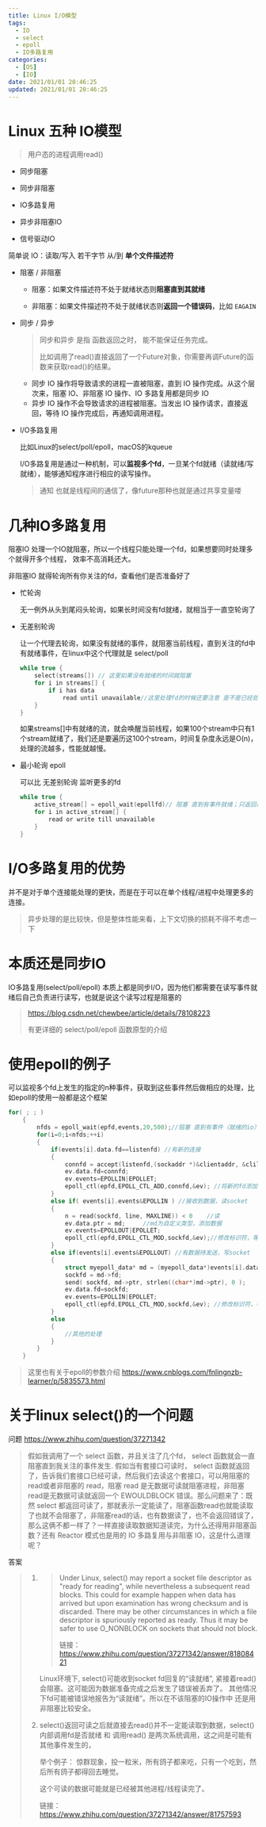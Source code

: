 ```yaml
---
title: Linux I/O模型
tags: 
  - IO
  - select
  - epoll
  - IO多路复用
categories: 
  - [OS]
  - [IO]
date: 2021/01/01 20:46:25
updated: 2021/01/01 20:46:25
---
```




# Linux 五种 IO模型

> 用户态的进程调用read() 

- 同步阻塞

  > 

- 同步非阻塞

  > 

- IO多路复用

  > 

- 异步非阻塞IO

  > 

- 信号驱动IO

  > 



简单说 IO：读取/写入 若干字节 从/到 **单个文件描述符**



- 阻塞 / 非阻塞

  - 阻塞：如果文件描述符不处于就绪状态则**阻塞直到其就绪**

  - 非阻塞：如果文件描述符不处于就绪状态则**返回一个错误码**，比如 `EAGAIN`

- 同步 / 异步

  > 同步和异步 是指 函数返回之时， 能不能保证任务完成。
  >
  > 比如调用了read()直接返回了一个Future对象，你需要再调Future的函数来获取read()的结果。

  - 同步 IO 操作将导致请求的进程一直被阻塞，直到 IO 操作完成。从这个层次来，阻塞 IO、非阻塞 IO 操作、IO 多路复用都是同步 IO
  - 异步 IO 操作不会导致请求的进程被阻塞。当发出 IO 操作请求，直接返回，等待 IO 操作完成后，再通知调用进程。

- I/O多路复用

  比如Linux的select/poll/epoll，macOS的kqueue

  I/O多路复用是通过一种机制，可以**监视多个fd**，一旦某个fd就绪（读就绪/写就绪），能够通知程序进行相应的读写操作。

  > 通知 也就是线程间的通信了，像future那种也就是通过共享变量喽



# 几种IO多路复用

阻塞IO 处理一个IO就阻塞，所以一个线程只能处理一个fd，如果想要同时处理多个就得开多个线程， 效率不高消耗还大。

非阻塞IO 就得轮询所有你关注的fd，查看他们是否准备好了

- 忙轮询

  无一例外从头到尾闷头轮询，如果长时间没有fd就绪，就相当于一直空轮询了

- 无差别轮询

  让一个代理去轮询，如果没有就绪的事件，就阻塞当前线程，直到关注的fd中有就绪事件，在linux中这个代理就是 select/poll

  ```c
  while true {
      select(streams[]) // 这里如果没有就绪的时间就阻塞
      for i in streams[] {
          if i has data
              read until unavailable//这里处理fd的时候还要注意 是不是已经处理过了 如果read()可能会一直阻塞下去，因为可能已经被其他人处理
      }
  }
  ```

  如果streams[]中有就绪的流，就会唤醒当前线程，如果100个stream中只有1个stream就绪了，我们还是要遍历这100个stream，时间复杂度永远是O(n)，处理的流越多，性能就越慢。

- 最小轮询 epoll

  可以比 无差别轮询 监听更多的fd

  ```c
  while true {
      active_stream[] = epoll_wait(epollfd)// 阻塞 直到有事件就绪；只返回已经就绪的事件；epollfd-关注的文件描述符
      for i in active_stream[] {
          read or write till unavailable
      }
  }
  ```



# I/O多路复用的优势

并不是对于单个连接能处理的更快，而是在于可以在单个线程/进程中处理更多的连接。

> 异步处理的是比较快，但是整体性能来看，上下文切换的损耗不得不考虑一下



# 本质还是同步IO

IO多路复用(select/poll/epoll) 本质上都是同步I/O，因为他们都需要在读写事件就绪后自己负责进行读写，也就是说这个读写过程是阻塞的



>https://blog.csdn.net/chewbee/article/details/78108223
>
>有更详细的 select/poll/epoll 函数原型的介绍



# 使用epoll的例子

可以监视多个fd上发生的指定的n种事件，获取到这些事件然后做相应的处理，比如epoll的使用一般都是这个框架

```c++
for( ; ; )
    {
        nfds = epoll_wait(epfd,events,20,500);//阻塞 直到有事件（就绪的io）
        for(i=0;i<nfds;++i)
        {
            if(events[i].data.fd==listenfd) //有新的连接
            {
                connfd = accept(listenfd,(sockaddr *)&clientaddr, &clilen); //accept这个连接
                ev.data.fd=connfd;
                ev.events=EPOLLIN|EPOLLET;
                epoll_ctl(epfd,EPOLL_CTL_ADD,connfd,&ev); //将新的fd添加到epoll的监听队列中
            }
            else if( events[i].events&EPOLLIN ) //接收到数据，读socket
            {
                n = read(sockfd, line, MAXLINE)) < 0    //读
                ev.data.ptr = md;     //md为自定义类型，添加数据
                ev.events=EPOLLOUT|EPOLLET;
                epoll_ctl(epfd,EPOLL_CTL_MOD,sockfd,&ev);//修改标识符，等待下一个循环时发送数据，异步处理的精髓
            }
            else if(events[i].events&EPOLLOUT) //有数据待发送，写socket
            {
                struct myepoll_data* md = (myepoll_data*)events[i].data.ptr;    //取数据
                sockfd = md->fd;
                send( sockfd, md->ptr, strlen((char*)md->ptr), 0 );        //发送数据
                ev.data.fd=sockfd;
                ev.events=EPOLLIN|EPOLLET;
                epoll_ctl(epfd,EPOLL_CTL_MOD,sockfd,&ev); //修改标识符，等待下一个循环时接收数据
            }
            else
            {
                //其他的处理
            }
        }
    }
```

> 这里也有关于epoll的参数介绍 https://www.cnblogs.com/fnlingnzb-learner/p/5835573.html



# 关于linux select()的一个问题

问题  https://www.zhihu.com/question/37271342

> 假如我调用了一个 select 函数，并且关注了几个fd， select 函数就会一直阻塞直到我关注的事件发生. 假如当有套接口可读时， select 函数就返回了，告诉我们套接口已经可读，然后我们去读这个套接口，可以用阻塞的read或者非阻塞的 read，阻塞 read 是无数据可读就阻塞进程，非阻塞 read是无数据可读就返回一个 EWOULDBLOCK 错误。那么问题来了：既然 select 都返回可读了，那就表示一定能读了，阻塞函数read也就能读取了也就不会阻塞了，非阻塞read的话，也有数据读了，也不会返回错误了，那么这俩不都一样了？一样直接读取数据知道读完，为什么还得用非阻塞函数？还有 Reactor 模式也是用的 IO 多路复用与非阻塞 IO，这是什么道理呢？

答案

> 1. > Under Linux, select() may report a socket file descriptor as "ready for reading", while nevertheless a subsequent read blocks.  This could for example happen when data has arrived but upon examination has wrong checksum and is discarded.  There may be other circumstances in which a file descriptor is spuriously reported  as ready.  Thus it  may be safer to use O_NONBLOCK on sockets that should not block.
>    >
>    > 链接：https://www.zhihu.com/question/37271342/answer/81808421
>
>    Linux环境下, select()可能收到socket fd回复的“读就绪”, 紧接着read()会阻塞。这可能因为数据准备完成之后发生了错误被丢弃了。 其他情况下fd可能被错误地报告为“读就绪”。所以在不该阻塞的IO操作中 还是用非阻塞比较安全。
>
> 2. select()返回可读之后就直接去read()并不一定能读取到数据，select()内部调用fd是否就绪 和 调用read() 是两次系统调用，这之间是可能有其他事件发生的，
>
>    举个例子： 惊群现象，投一粒米，所有鸽子都来吃，只有一个吃到，然后所有鸽子都得回去睡觉。
>
>    这个可读的数据可能就是已经被其他进程/线程读完了。
>
>    链接：https://www.zhihu.com/question/37271342/answer/81757593



